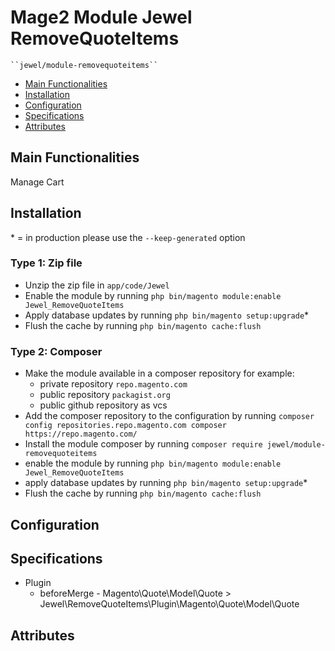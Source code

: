 # Mage2 Module Jewel RemoveQuoteItems

    ``jewel/module-removequoteitems``

 - [Main Functionalities](#markdown-header-main-functionalities)
 - [Installation](#markdown-header-installation)
 - [Configuration](#markdown-header-configuration)
 - [Specifications](#markdown-header-specifications)
 - [Attributes](#markdown-header-attributes)


## Main Functionalities
Manage Cart 

## Installation
\* = in production please use the `--keep-generated` option

### Type 1: Zip file

 - Unzip the zip file in `app/code/Jewel`
 - Enable the module by running `php bin/magento module:enable Jewel_RemoveQuoteItems`
 - Apply database updates by running `php bin/magento setup:upgrade`\*
 - Flush the cache by running `php bin/magento cache:flush`

### Type 2: Composer

 - Make the module available in a composer repository for example:
    - private repository `repo.magento.com`
    - public repository `packagist.org`
    - public github repository as vcs
 - Add the composer repository to the configuration by running `composer config repositories.repo.magento.com composer https://repo.magento.com/`
 - Install the module composer by running `composer require jewel/module-removequoteitems`
 - enable the module by running `php bin/magento module:enable Jewel_RemoveQuoteItems`
 - apply database updates by running `php bin/magento setup:upgrade`\*
 - Flush the cache by running `php bin/magento cache:flush`


## Configuration




## Specifications

 - Plugin
	- beforeMerge - Magento\Quote\Model\Quote > Jewel\RemoveQuoteItems\Plugin\Magento\Quote\Model\Quote


## Attributes



